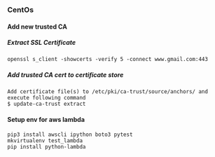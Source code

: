 ### CentOs

#### Add new trusted CA 
##### Extract SSL Certificate
```openssl s_client -showcerts -verify 5 -connect www.gmail.com:443```

##### Add trusted CA cert to certificate store
```
Add certificate file(s) to /etc/pki/ca-trust/source/anchors/ and execute following command
$ update-ca-trust extract
```

#### Setup env for aws lambda
```
pip3 install awscli ipython boto3 pytest
mkvirtualenv test_lambda
pip install python-lambda
```
